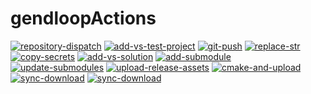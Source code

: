 # gendloopActions

[![repository-dispatch](https://img.shields.io/static/v1?label=Actions&message=repository-dispatch&color=blue)](https://github.com/gendloop/repository-dispatch/tree/main) 
[![add-vs-test-project](https://img.shields.io/static/v1?label=Actions&message=add-vs-test-project&color=blue)](https://github.com/gendloop/add-vs-test-project/tree/main) 
[![git-push](https://img.shields.io/static/v1?label=Actions&message=git-push&color=blue)](https://github.com/gendloop/git-push/tree/main) 
[![replace-str](https://img.shields.io/static/v1?label=Actions&message=replace-str&color=blue)](https://github.com/gendloop/replace-str/tree/main) 
[![copy-secrets](https://img.shields.io/static/v1?label=Actions&message=copy-secrets&color=blue)](https://github.com/gendloop/copy-secrets/tree/main) 
[![add-vs-solution](https://img.shields.io/static/v1?label=Actions&message=add-vs-solution&color=blue)](https://github.com/gendloop/add-vs-solution/tree/main) 
[![add-submodule](https://img.shields.io/static/v1?label=Actions&message=add-submodule&color=blue)](https://github.com/gendloop/add-submodule/tree/main) 
[![update-submodules](https://img.shields.io/static/v1?label=Actions&message=update-submodules&color=blue)](https://github.com/gendloop/update-submodules/tree/main) 
[![upload-release-assets](https://img.shields.io/static/v1?label=Actions&message=upload-release-assets&color=blue)](https://github.com/gendloop/upload-release-assets/tree/main) 
[![cmake-and-upload](https://img.shields.io/static/v1?label=Actions&message=cmake-and-upload&color=blue)](https://github.com/gendloop/cmake-and-upload/tree/main) 
[![sync-download](https://img.shields.io/static/v1?label=Actions&message=sync-download&color=blue)](https://github.com/gendloop/sync-download/tree/main) 
[![sync-download](https://img.shields.io/static/v1?label=Actions&message=release-version&color=blue)](https://github.com/gendloop/release-version/tree/main)

